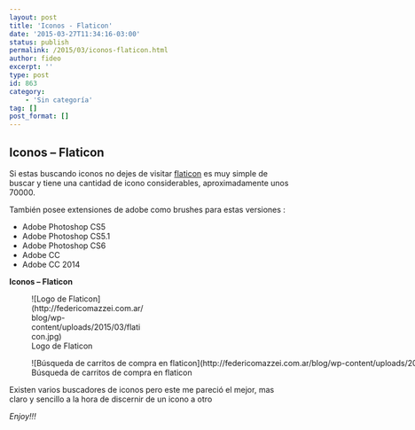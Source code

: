 ```yaml
---
layout: post
title: 'Iconos - Flaticon'
date: '2015-03-27T11:34:16-03:00'
status: publish
permalink: /2015/03/iconos-flaticon.html
author: fideo
excerpt: ''
type: post
id: 863
category:
    - 'Sin categoría'
tag: []
post_format: []
---
```

Iconos – Flaticon
-----------------

Si estas buscando iconos no dejes de visitar [flaticon](http://www.flaticon.com/ "falticon") es muy simple de buscar y tiene una cantidad de icono considerables, aproximadamente unos 70000.

También posee extensiones de adobe como brushes para estas versiones :

- Adobe Photoshop CS5
- Adobe Photoshop CS5.1
- Adobe Photoshop CS6
- Adobe CC
- Adobe CC 2014

**Iconos – Flaticon**

<figure aria-describedby="caption-attachment-1037" class="wp-caption alignleft" id="attachment_1037" style="width: 202px">![Logo de Flaticon](http://federicomazzei.com.ar/blog/wp-content/uploads/2015/03/flaticon.jpg)<figcaption class="wp-caption-text" id="caption-attachment-1037">Logo de Flaticon</figcaption></figure>

<figure aria-describedby="caption-attachment-1039" class="wp-caption alignleft" id="attachment_1039" style="width: 1344px">![Búsqueda de carritos de compra en flaticon](http://federicomazzei.com.ar/blog/wp-content/uploads/2015/03/flaticon_add_to_cart.jpg)<figcaption class="wp-caption-text" id="caption-attachment-1039">Búsqueda de carritos de compra en flaticon</figcaption></figure>

Existen varios buscadores de iconos pero este me pareció el mejor, mas claro y sencillo a la hora de discernir de un icono a otro

*Enjoy!!!*
